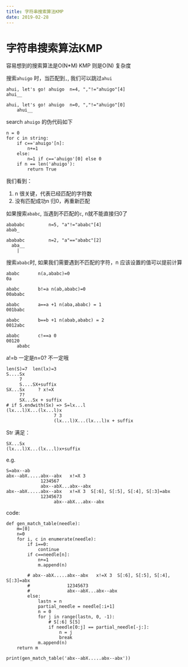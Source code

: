 ```yaml
---
title: 字符串搜索算法KMP
date: 2019-02-28
---
```

# 字符串搜索算法KMP
容易想到的搜索算法是O(N*M)
KMP 则是O(N) 复杂度

搜索`ahuigo` 时，当匹配到`,`, 我们可以跳过`ahui`

    ahui, let's go! ahuigo  n=4, ","!="ahuigo"[4]
    ahui__

    ahui, let's go! ahuigo  n=0, ","!="ahuigo"[0]
        ahui__

search `ahuigo` 的伪代码如下 


    n = 0
    for c in string:
        if c=='ahuigo'[n]:
            n+=1
        else:
            n=1 if c=='ahuigo'[0] else 0
        if n == len('ahuigo'):
            return True

我们看到：
1. n 很关键，代表已经匹配的字符数
2. 没有匹配成功n 归0，再重新匹配

如果搜索`ababc`, 当遇到不匹配的`c`, n就不能直接归0了

    abababc         n=5, "a"!="ababc"[4]
    abab_

    abababc         n=2, "a"=="ababc"[2]
      aba__
        |

搜索`ababc`时, 如果我们需要遇到不匹配的字符，n 应该设置的值可以提前计算

    ababc       n(a,ababc)=0
    0a

    ababc       b!=a n(ab,ababc)=0
    00ababc

    ababc       a==a +1 n(aba,ababc) = 1
    001babc

    ababc       b==b +1 n(abab,ababc) = 2
    0012abc

    ababc       c!==a 0
    00120
        ababc

a!=b 一定是n=0? 不一定哦

    len(S)=7  len(lx)=3
    S....Sx
         7
         S....SX+suffix
    SX...Sx     ? x!=X
         7?
         SX...Sx + suffix
    # if S.endwith(Sx) => S=lx...l
    (lx...l)X...(lx...l)x
                      7 3
                      (lx...l)X...(lx...l)x + suffix

Str 满足：

    SX...Sx
    (lx...l)X...(lx...l)x+suffix

e.g.

    S=abx--ab
    abx--abX.....abx--abx   x!=X 3
                 1234567
                 abx--abX...abx--abx
    abx--abX.....abx--abx   x!=X 3  S[:6], S[:5], S[:4], S[:3]=abx
                 12345673
                      abx--abX...abx--abx


code:

    def gen_match_table(needle):
        m=[0]
        n=0
        for i, c in enumerate(needle):
            if i==0:
                continue
            if c==needle[n]:
                n+=1
                m.append(n)

            # abx--abX.....abx--abx   x!=X 3  S[:6], S[:5], S[:4], S[:3]=abx
            #              12345673
            #              abx--abX...abx--abx
            else:
                lastn = n
                partial_needle = needle[:i+1]
                n = 0
                for j in range(lastn, 0, -1):
                    # S[:6] S[5]
                    if needle[0:j] == partial_needle[-j:]:
                        n = j
                        break
                m.append(n)
        return m

    print(gen_match_table('abx--abX.....abx--abx'))